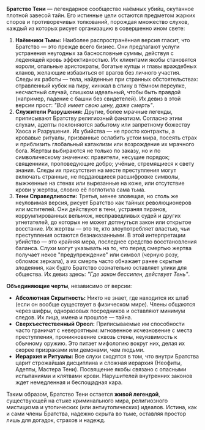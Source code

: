 ﻿**Братство Тени** — легендарное сообщество наёмных убийц, окутанное плотной завесой тайн. Его истинные цели остаются предметом жарких споров и противоречивых толкований, порождая множество слухов, каждый из которых рисует организацию в совершенно ином свете:

1.  **Наёмники Тьмы:** Наиболее распространённая версия гласит, что Братство — это прежде всего бизнес. Они предлагают услуги устранения неугодных за баснословные суммы, действуя с леденящей кровь эффективностью. Их клиентами якобы становятся короли, опальные аристократы, богатые купцы и главы враждебных кланов, желающие избавиться от врагов без личного участия. Следы их работы — тела, найденные при странных обстоятельствах: отравленный кубок на пиру, кинжал в спину в тёмном переулке, несчастный случай, слишком идеальный, чтобы быть правдой (например, падение с башни без свидетелей). Их девиз в этой версии прост: *"Всё имеет свою цену, даже смерть"*.
2.  **Служители Разрушения:** Другие, более мрачные легенды, приписывают Братству религиозный фанатизм. Согласно этим слухам, адепты поклоняются забытому или запретному божеству Хаоса и Разрушения. Их убийства — не просто контракты, а кровавые ритуалы, призванные ослабить устои мира, посеять страх и приблизить глобальный катаклизм или возрождение их мрачного бога. Жертвы выбираются не только по заказу, но и по символическому значению: правители, несущие порядок; священники, проповедующие добро; учёные, стремящиеся к свету знания. Следы их присутствия на месте преступления могут включать странные, не поддающиеся расшифровке символы, выжженные на стенах или вырезанные на коже, или отсутствие крови у жертвы, словно её поглотила сама тьма.
3.  **Тени Справедливости:** Третья, менее зловещая, но столь же неуловимая версия, рисует Братство как тайных революционеров или мстителей. Они действуют в тени, устраняя тиранов, коррумпированных вельмож, несправедливых судей и других угнетателей, до которых не может дотянуться закон или открытое восстание. Их жертвы — это те, кто злоупотребляет властью, чьи преступления остаются безнаказанными. В этой интерпретации убийство — это крайняя мера, последнее средство восстановления баланса. Слухи могут указывать на то, что перед смертью жертва получает некое "предупреждение" или символ (черную розу, обломок зеркала), а их смерть часто обнажает ранее скрытые злодеяния, как будто Братство сознательно оставляет улики для общества. Их девиз здесь: *"Где закон бессилен, действует Тень"*.

**Объединяющие черты**, независимо от версии:
*   **Абсолютная Скрытность:** Никто не знает, где находится их штаб (если он вообще существует в физическом мире). Члены общаются через шифры, одноразовых посредников и оставляют минимум следов. Их лица, имена и прошлое — тайна.
*   **Сверхъестественный Ореол:** Приписываемые им способности часто граничат с невероятным: мгновенное исчезновение с места преступления, проникновение сквозь стены, неуязвимость к обычному оружию. Это питает мифологию вокруг них, делая их скорее призраками или демонами, чем людьми.
*   **Иерархия и Ритуалы:** Все слухи сходятся в том, что внутри Братства царит строжайшая дисциплина и сложная иерархия (Неофиты, Адепты, Мастера Тени). Посвящение якобы связано с опасными испытаниями и клятвами крови. Нарушителей внутренних законов ждет немедленная и беспощадная кара.

Таким образом, Братство Тени остается **живой легендой**, существующей на стыке криминального мира, религиозного мистицизма и утопических (или антиутопических) идеалов. Истина, как и сами члены Братства, надежно скрыта во тьме, оставляя простор лишь для догадок, страхов и надежд.

